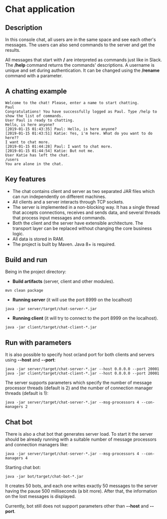 # Chat application

## Description
In this console chat, all users are in the same space and see each other's messages. The users can also send commands to the server and get the results. 

All messages that start with **/** are interpreted as commands just like in Slack.
The **/help** command returns the commands' descriptions. 
A username is unique and set during authentication. It can be changed using the **/rename** command with a parameter.

## A chatting example
```
Welcome to the chat! Please, enter a name to start chatting.
Paul
Congratulations! You have successfully logged as Paul. Type /help to show the list of commands.
User Paul is ready to chatting.
Hello, is here anyone?
[2019-01-15 01:43:35] Paul: Hello, is here anyone?
[2019-01-15 01:43:51] Katie: Yes, i'm here. What do you want to do here??
I want to chat more.
[2019-01-15 01:44:28] Paul: I want to chat more.
[2019-01-15 01:44:54] Katie: But not me.
User Katie has left the chat.
/users
You are alone in the chat.
```
## Key features
- The chat contains client and server as two separated JAR files which can run independently on different machines.
- All clients and a server interacts through TCP sockets.
- The server is implemented in a non-blocking way. It has a single thread that accepts connections, receives and sends data, and several threads that process input messages and commands.
- Both the client and the server have extensible architecture. The transport layer can be replaced without changing the core business logic.
- All data is stored in RAM.
- The project is built by Maven. Java 8+ is required.

## Build and run
Being in the project directory:

- **Build artifacts** (server, client and other modules).
```
mvn clean package
```
- **Running server** (it will use the port 8999 on the localhost)
```
java -jar server/target/chat-server-*.jar
```
- **Running client** (it will try to connect to the port 8999 on the localhost).
```
java -jar client/target/chat-client-*.jar
```
## Run with parameters

It is also possible to specify host or/and port for both clients and servers using **--host** and **--port**:
```
java -jar server/target/chat-server-*.jar --host 0.0.0.0 --port 20001
java -jar client/target/chat-client-*.jar --host 0.0.0.0 --port 20001
```
The server supports parameters which specify the number of message processor threads (default is 2) and the number of connection manager threads (default is 1):
```
java -jar server/target/chat-server-*.jar --msg-processors 4 --con-managers 2
```

## Chat bot

There is also a chat bot that generates server load. To start it the server should be already running with a suitable number of message processors and connection managers like:
```
java -jar server/target/chat-server-*.jar --msg-processors 4 --con-managers 4
```
Starting chat bot:
```
java -jar bot/target/chat-bot-*.jar
```
It creates 50 bots, and each one writes exactly 50 messages to the server having the pause 500 milliseconds (a bit more). 
After that, the information on the lost messages is displayed.

Currently, bot still does not support parameters other than **--host** and **--port**.
